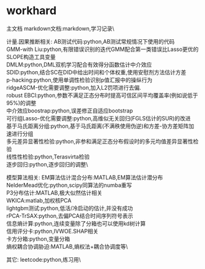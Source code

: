 # workhard

主文档
markdown文档:markdown,学习记录\

计量.因果推断相关:
AB测试代码:python,AB测试常规情况下使用的代码\
GMM-with Liu:python,有限错误识别的迭代GMM配合第一类错误比Lasso更优的SLOPE构造工具变量\
DMLM:python,DML双机学习配合有效得分函数估计中介效应\
SDID:python,结合SC在DID中给出时间和个体权重,使用安慰剂方法估计方差\
p-hacking:python,使用单调性检验识别p值汇报中的操纵行为\
ridgeASCM-优化需要调整:python,加入L2罚项进行去偏.\
robust EBCI:python,参数不满足正态分布时提高可信区间平均覆盖率(例如说低于95%)的调整\
中介效应boostrap:python,误差修正自适应bootstrap\
可行组Lasso-优化需要调整:python,高维似无关回归(FGLS估计的SUR)的改进\
基于马氏距离分组:python,基于马氏距离(不满秩使用伪逆)和方差-协方差矩阵加速进行分组\
多元差异显著性检验:python,非参和满足正态分布假设时的多元均值差异显著性检验\
线性性检验:python,Terasvirta检验\
逐步回归:python,逐步回归的调整\

模型算法相关:
EM算法估计混合分布:MATLAB,EM算法估计潜分布\
NelderMead优化:python,scipy同算法的numba重写\
P3分布估计:MATLAB,极大似然估计相关\
WKICA:matlab,加权核PCA\
lightgbm测试:python,低活/冷启动的估计,并没有成功\
rPCA-TrSAX:python,去偏PCA结合时间序列符号表示\
信息熵计算:python,连续变量除了分箱也可以使用kd树计算\
信用评分卡:python,IVWOE.SHAP相关\
卡方分箱:python,变量分箱\
熵权耦合协调胁迫:MATLAB,熵权法+耦合协调度等\

其它:
leetcode:python,练习用\
